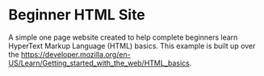 # Beginner HTML Site

A simple one page website created to help complete beginners learn HyperText Markup Language (HTML) basics. This example is built up over the https://developer.mozilla.org/en-US/Learn/Getting_started_with_the_web/HTML_basics.
